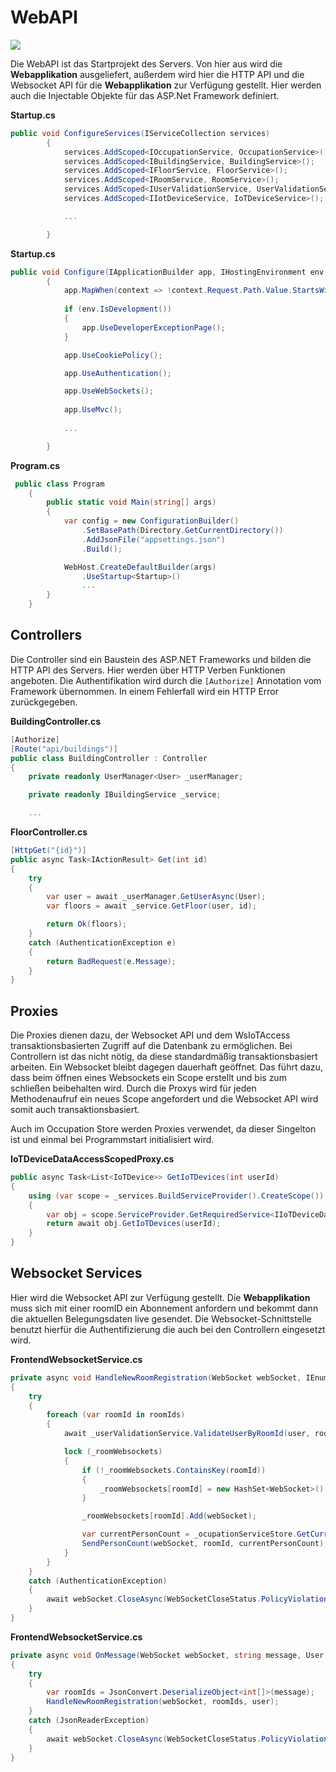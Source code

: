 # WebAPI

<img src="/img/server/Dependencies Graph WebAPI.png">

Die WebAPI ist das Startprojekt des Servers. Von hier aus wird die **Webapplikation** ausgeliefert, außerdem
wird hier die HTTP API und die Websocket API für die **Webapplikation** zur Verfügung gestellt. Hier werden auch die Injectable Objekte
für das ASP.Net Framework definiert.

**Startup.cs**

```C#
public void ConfigureServices(IServiceCollection services)
        {
            services.AddScoped<IOccupationService, OccupationService>();
            services.AddScoped<IBuildingService, BuildingService>();
            services.AddScoped<IFloorService, FloorService>();
            services.AddScoped<IRoomService, RoomService>();
            services.AddScoped<IUserValidationService, UserValidationService>();
            services.AddScoped<IIotDeviceService, IoTDeviceService>();

            ...

        }
```

**Startup.cs**

```C#
public void Configure(IApplicationBuilder app, IHostingEnvironment env, IApplicationLifetime lifetime)
        {
            app.MapWhen(context => !context.Request.Path.Value.StartsWith("/api"), ConfigureStaticFiles);
            
            if (env.IsDevelopment())
            {
                app.UseDeveloperExceptionPage();
            }

            app.UseCookiePolicy();

            app.UseAuthentication();

            app.UseWebSockets();
           
            app.UseMvc();
            
            ...

        }
```

**Program.cs**


```C#
 public class Program
    {
        public static void Main(string[] args)
        {
            var config = new ConfigurationBuilder()
                .SetBasePath(Directory.GetCurrentDirectory())
                .AddJsonFile("appsettings.json")
                .Build();

            WebHost.CreateDefaultBuilder(args)
                .UseStartup<Startup>()
                ...
        }
    }
```

## Controllers

Die Controller sind ein Baustein des ASP.NET Frameworks und bilden die HTTP API des Servers.
Hier werden über HTTP Verben Funktionen angeboten. Die Authentifikation wird durch die `[Authorize]`
Annotation vom Framework übernommen. In einem Fehlerfall wird ein HTTP Error zurückgegeben.

**BuildingController.cs**

```C#
[Authorize]
[Route("api/buildings")]
public class BuildingController : Controller
{
    private readonly UserManager<User> _userManager;

    private readonly IBuildingService _service;

    ...

```

**FloorController.cs**

```C#
[HttpGet("{id}")]
public async Task<IActionResult> Get(int id)
{
    try
    {
        var user = await _userManager.GetUserAsync(User);
        var floors = await _service.GetFloor(user, id);

        return Ok(floors);
    }
    catch (AuthenticationException e)
    {
        return BadRequest(e.Message);
    }
}
```

## Proxies

Die Proxies dienen dazu, der Websocket API und dem WsIoTAccess transaktionsbasierten Zugriff auf die Datenbank zu ermöglichen. Bei Controllern ist das nicht nötig, da diese standardmäßig transaktionsbasiert arbeiten. Ein Websocket bleibt dagegen dauerhaft geöffnet. Das führt dazu, dass beim öffnen eines Websockets ein Scope erstellt und bis zum schließen beibehalten wird. Durch die Proxys wird für jeden Methodenaufruf ein neues Scope angefordert und die Websocket API wird somit auch transaktionsbasiert.

Auch im Occupation Store werden Proxies verwendet, da dieser Singelton ist und einmal bei Programmstart initialisiert wird.

**IoTDeviceDataAccessScopedProxy.cs**

```C#
public async Task<List<IoTDevice>> GetIoTDevices(int userId)
{
    using (var scope = _services.BuildServiceProvider().CreateScope())
    {
        var obj = scope.ServiceProvider.GetRequiredService<IIoTDeviceDataAccess>();
        return await obj.GetIoTDevices(userId);
    }
}
```

## Websocket Services

Hier wird die Websocket API zur Verfügung gestellt. Die **Webapplikation** muss sich mit einer roomID ein Abonnement anfordern und bekommt dann die aktuellen Belegungsdaten live gesendet. Die Websocket-Schnittstelle benutzt hierfür die Authentifizierung die auch bei den Controllern eingesetzt wird.

**FrontendWebsocketService.cs**

```C#
private async void HandleNewRoomRegistration(WebSocket webSocket, IEnumerable<int> roomIds, User user)
{
    try
    {
        foreach (var roomId in roomIds)
        {
            await _userValidationService.ValidateUserByRoomId(user, roomId);

            lock (_roomWebsockets)
            {
                if (!_roomWebsockets.ContainsKey(roomId))
                {
                    _roomWebsockets[roomId] = new HashSet<WebSocket>();
                }

                _roomWebsockets[roomId].Add(webSocket);

                var currentPersonCount = _ocupationServiceStore.GetCurrentPersonCount(roomId);
                SendPersonCount(webSocket, roomId, currentPersonCount);
            }
        }
    }
    catch (AuthenticationException)
    {
        await webSocket.CloseAsync(WebSocketCloseStatus.PolicyViolation, "Invalid roomId", CancellationToken.None);
    }
}
```

**FrontendWebsocketService.cs**

```C#
private async void OnMessage(WebSocket webSocket, string message, User user)
{
    try
    {
        var roomIds = JsonConvert.DeserializeObject<int[]>(message);
        HandleNewRoomRegistration(webSocket, roomIds, user);
    }
    catch (JsonReaderException)
    {
        await webSocket.CloseAsync(WebSocketCloseStatus.PolicyViolation, "Got illegal message. Expected roomIds", CancellationToken.None);
    }
}
```
